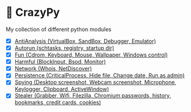 
# :mushroom: CrazyPy

My collection of different python modules

 - [X] [AntiAnalysis (VirtualBox, SandBox, Debugger, Emulator)](AntiAnalysis)
 - [X] [Autorun (schtasks, registry, startup dir)](Autorun)
 - [X] [Fun (Cdrom, Keyboard, Mouse, Wallpaper, Windows control)](Fun)
 - [X] [Harmful (BlockInput, Bsod, Monitor)](Harmful)
 - [X] [Network (Whois, NetDiscover)](Network)
 - [X] [Persistence (CriticalProcess, Hide file, Change date, Run as admin)](Persistence)
 - [X] [Spying (Desktop screenshot, Webcam screenshot, Microphone, Keylogger, Clipboard, ActiveWindow)](Spying)
 - [X] [Stealer (Grabber, Wifi, Filezilla, Chromium passwords, history, bookmarks, credit cards, cookies)](Stealer)
